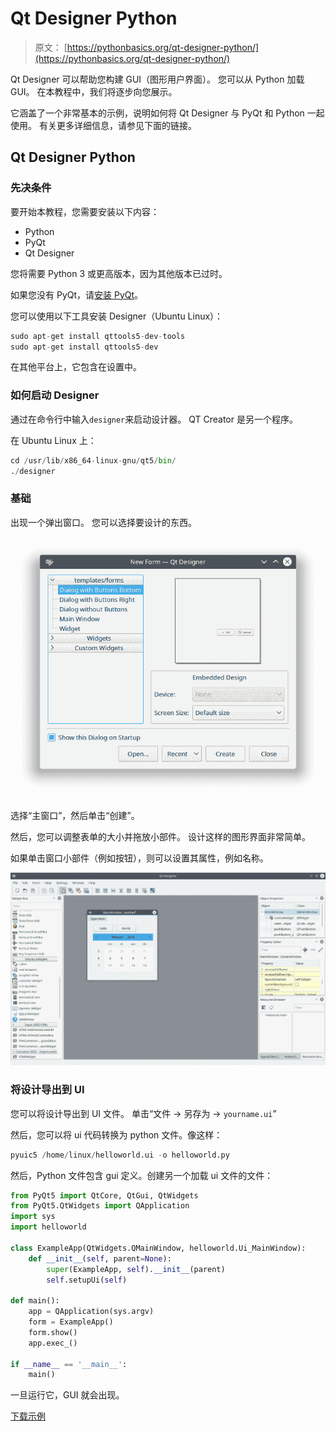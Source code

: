 # Qt Designer Python

> 原文： [https://pythonbasics.org/qt-designer-python/](https://pythonbasics.org/qt-designer-python/)

Qt Designer 可以帮助您构建 GUI（图形用户界面）。 您可以从 Python 加载 GUI。 在本教程中，我们将逐步向您展示。

它涵盖了一个非常基本的示例，说明如何将 Qt Designer 与 PyQt 和 Python 一起使用。 有关更多详细信息，请参见下面的链接。




## Qt Designer Python

### 先决条件

要开始本教程，您需要安装以下内容：

*   Python
*   PyQt
*   Qt Designer

您将需要 Python 3 或更高版本，因为其他版本已过时。

如果您没有 PyQt，请[安装 PyQt](/install-pyqt/)。

您可以使用以下工具安装 Designer（Ubuntu Linux）：

```py
sudo apt-get install qttools5-dev-tools
sudo apt-get install qttools5-dev

```

在其他平台上，它包含在设置中。

### 如何启动 Designer

通过在命令行中输入`designer`来启动设计器。 QT Creator 是另一个程序。

在 Ubuntu Linux 上：

```py
cd /usr/lib/x86_64-linux-gnu/qt5/bin/ 
./designer

```

### 基础

出现一个弹出窗口。 您可以选择要设计的东西。

![pyqt designer](img/ae8e6eb853cd61665d2bfd313a2d391e.jpg)

选择“主窗口”，然后单击“创建”。

然后，您可以调整表单的大小并拖放小部件。 设计这样的图形界面非常简单。

如果单击窗口小部件（例如按钮），则可以设置其属性，例如名称。

![qt designer](img/7b3d5c4209c210120366a607eb41d2ce.jpg)

### 将设计导出到 UI

您可以将设计导出到 UI 文件。 单击“文件 -&gt; 另存为 -&gt; `yourname.ui`”

然后，您可以将 ui 代码转换为 python 文件。像这样：

```py
pyuic5 /home/linux/helloworld.ui -o helloworld.py

```

然后，Python 文件包含 gui 定义。创建另一个加载 ui 文件的文件：

```py
from PyQt5 import QtCore, QtGui, QtWidgets
from PyQt5.QtWidgets import QApplication
import sys
import helloworld

class ExampleApp(QtWidgets.QMainWindow, helloworld.Ui_MainWindow):
    def __init__(self, parent=None):
        super(ExampleApp, self).__init__(parent)
        self.setupUi(self)

def main():
    app = QApplication(sys.argv)
    form = ExampleApp()
    form.show()
    app.exec_()

if __name__ == '__main__':
    main()

```

一旦运行它，GUI 就会出现。

[下载示例](https://gum.co/pysqtsamples)